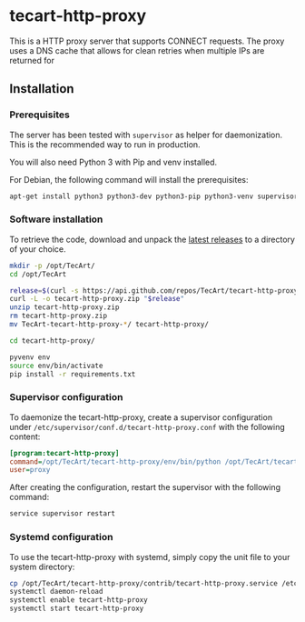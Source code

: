 # tecart-http-proxy

This is a HTTP proxy server that supports CONNECT requests. The proxy uses a
DNS cache that allows for clean retries when multiple IPs are returned for 

## Installation
### Prerequisites

The server has been tested with `supervisor` as helper for daemonization. This 
is the recommended way to run in production.

You will also need Python 3 with Pip and venv installed.

For Debian, the following command will install the prerequisites:

```sh
apt-get install python3 python3-dev python3-pip python3-venv supervisor
```

### Software installation

To retrieve the code, download and unpack the 
[latest releases](https://github.com/TecArt/tecart-http-proxy/releases/latest) 
to a directory of your choice. 

```sh
mkdir -p /opt/TecArt/
cd /opt/TecArt

release=$(curl -s https://api.github.com/repos/TecArt/tecart-http-proxy/releases/latest | grep zipball_url | head -n 1 | cut -d '"' -f 4)
curl -L -o tecart-http-proxy.zip "$release"
unzip tecart-http-proxy.zip
rm tecart-http-proxy.zip
mv TecArt-tecart-http-proxy-*/ tecart-http-proxy/

cd tecart-http-proxy/

pyvenv env
source env/bin/activate
pip install -r requirements.txt
```

### Supervisor configuration

To daemonize the tecart-http-proxy, create a supervisor configuration under 
`/etc/supervisor/conf.d/tecart-http-proxy.conf` with the following content:

```ini
[program:tecart-http-proxy]
command=/opt/TecArt/tecart-http-proxy/env/bin/python /opt/TecArt/tecart-http-proxy/proxy.py
user=proxy
```

After creating the configuration, restart the supervisor with the following
command:

```sh
service supervisor restart
```

### Systemd configuration

To use the tecart-http-proxy with systemd, simply copy the unit file to your
system directory:

```sh
cp /opt/TecArt/tecart-http-proxy/contrib/tecart-http-proxy.service /etc/systemd/system/
systemctl daemon-reload
systemctl enable tecart-http-proxy
systemctl start tecart-http-proxy
```
